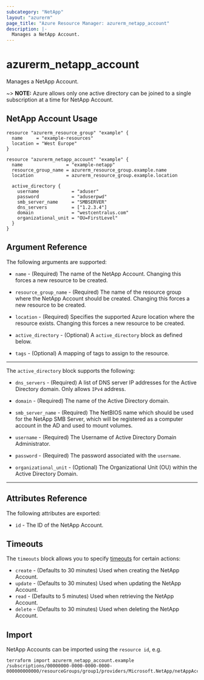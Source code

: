 ```yaml
---
subcategory: "NetApp"
layout: "azurerm"
page_title: "Azure Resource Manager: azurerm_netapp_account"
description: |-
  Manages a NetApp Account.
---
```


# azurerm_netapp_account

Manages a NetApp Account.

~> **NOTE:** Azure allows only one active directory can be joined to a single subscription at a time for NetApp Account.

## NetApp Account Usage

```hcl
resource "azurerm_resource_group" "example" {
  name     = "example-resources"
  location = "West Europe"
}

resource "azurerm_netapp_account" "example" {
  name                = "example-netapp"
  resource_group_name = azurerm_resource_group.example.name
  location            = azurerm_resource_group.example.location

  active_directory {
    username            = "aduser"
    password            = "aduserpwd"
    smb_server_name     = "SMBSERVER"
    dns_servers         = ["1.2.3.4"]
    domain              = "westcentralus.com"
    organizational_unit = "OU=FirstLevel"
  }
}
```

## Argument Reference

The following arguments are supported:

* `name` - (Required) The name of the NetApp Account. Changing this forces a new resource to be created.

* `resource_group_name` - (Required) The name of the resource group where the NetApp Account should be created. Changing this forces a new resource to be created.

* `location` - (Required) Specifies the supported Azure location where the resource exists. Changing this forces a new resource to be created.

* `active_directory` - (Optional) A `active_directory` block as defined below.

* `tags` - (Optional) A mapping of tags to assign to the resource.

---

The `active_directory` block supports the following:

* `dns_servers` - (Required) A list of DNS server IP addresses for the Active Directory domain. Only allows `IPv4` address.

* `domain` - (Required) The name of the Active Directory domain.

* `smb_server_name` - (Required) The NetBIOS name which should be used for the NetApp SMB Server, which will be registered as a computer account in the AD and used to mount volumes.

* `username` - (Required) The Username of Active Directory Domain Administrator.

* `password` - (Required) The password associated with the `username`.

* `organizational_unit` - (Optional) The Organizational Unit (OU) within the Active Directory Domain.

---

## Attributes Reference

The following attributes are exported:

* `id` - The ID of the NetApp Account.

## Timeouts

The `timeouts` block allows you to specify [timeouts](https://www.terraform.io/language/resources/syntax#operation-timeouts) for certain actions:

* `create` - (Defaults to 30 minutes) Used when creating the NetApp Account.
* `update` - (Defaults to 30 minutes) Used when updating the NetApp Account.
* `read` - (Defaults to 5 minutes) Used when retrieving the NetApp Account.
* `delete` - (Defaults to 30 minutes) Used when deleting the NetApp Account.

## Import

NetApp Accounts can be imported using the `resource id`, e.g.

```shell
terraform import azurerm_netapp_account.example /subscriptions/00000000-0000-0000-0000-000000000000/resourceGroups/group1/providers/Microsoft.NetApp/netAppAccounts/account1
```
